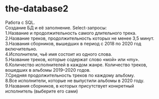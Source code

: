 # the-database2  
Работа с SQL.   
Создание БД  и её заполнение. Select-запросы:  
1.Название и продолжительность самого длительного трека.  
2.Название треков, продолжительность которых не менее 3,5 минут.   
3.Названия сборников, вышедших в период с 2018 по 2020 год включительно.   
4.Исполнители, чьё имя состоит из одного слова.   
5.Название треков, которые содержат слово «мой» или «my».   
6.Количество исполнителей в каждом жанре. Количество треков, вошедших в альбомы 2019–2020 годов.   
7.Средняя продолжительность треков по каждому альбому.   
8.Все исполнители, которые не выпустили альбомы в 2020 году.   
9.Названия сборников, в которых присутствует конкретный исполнитель (выберите его сами)
